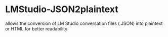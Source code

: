 # LMStudio-JSON2plaintext
allows the conversion of LM Studio conversation files (.JSON) into plaintext or HTML for better readability
